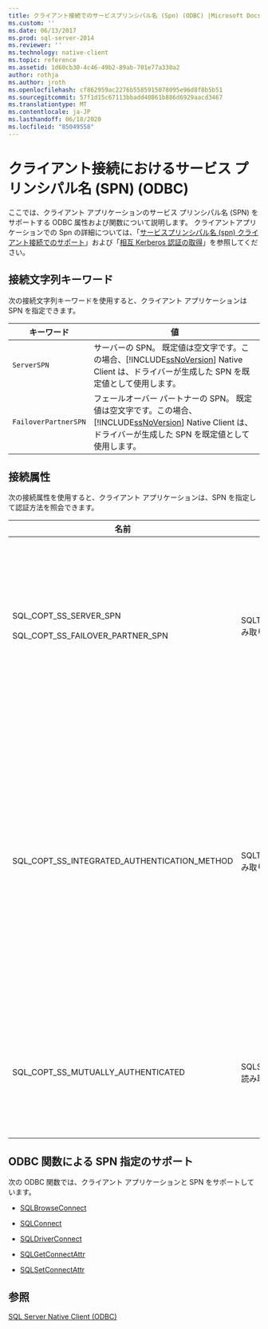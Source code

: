 ```yaml
---
title: クライアント接続でのサービスプリンシパル名 (Spn) (ODBC) |Microsoft Docs
ms.custom: ''
ms.date: 06/13/2017
ms.prod: sql-server-2014
ms.reviewer: ''
ms.technology: native-client
ms.topic: reference
ms.assetid: 1d60cb30-4c46-49b2-89ab-701e77a330a2
author: rothja
ms.author: jroth
ms.openlocfilehash: cf862959ac2276b5585915078095e96d8f8b5b51
ms.sourcegitcommit: 57f1d15c67113bbadd40861b886d6929aacd3467
ms.translationtype: MT
ms.contentlocale: ja-JP
ms.lasthandoff: 06/18/2020
ms.locfileid: "85049558"
---
```

# <a name="service-principal-names-spns-in-client-connections-odbc"></a>クライアント接続におけるサービス プリンシパル名 (SPN) (ODBC)
  ここでは、クライアント アプリケーションのサービス プリンシパル名 (SPN) をサポートする ODBC 属性および関数について説明します。 クライアントアプリケーションでの Spn の詳細については、「[サービスプリンシパル名 &#40;spn&#41; クライアント接続でのサポート](../features/service-principal-name-spn-support-in-client-connections.md)」および「[相互 Kerberos 認証の取得](../../native-client-odbc-how-to/get-mutual-kerberos-authentication.md)」を参照してください。  
  
## <a name="connection-string-keywords"></a>接続文字列キーワード  
 次の接続文字列キーワードを使用すると、クライアント アプリケーションは SPN を指定できます。  
  
|キーワード|値|  
|-------------|-----------|  
|`ServerSPN`|サーバーの SPN。 既定値は空文字です。この場合、[!INCLUDE[ssNoVersion](../../../includes/ssnoversion-md.md)] Native Client は、ドライバーが生成した SPN を既定値として使用します。|  
|`FailoverPartnerSPN`|フェールオーバー パートナーの SPN。 既定値は空文字です。この場合、[!INCLUDE[ssNoVersion](../../../includes/ssnoversion-md.md)] Native Client は、ドライバーが生成した SPN を既定値として使用します。|  
  
## <a name="connection-attributes"></a>接続属性  
 次の接続属性を使用すると、クライアント アプリケーションは、SPN を指定して認証方法を照会できます。  
  
|名前|種類|使用方法|  
|----------|----------|-----------|  
|SQL_COPT_SS_SERVER_SPN<br /><br /> SQL_COPT_SS_FAILOVER_PARTNER_SPN|SQLTCHAR、読み取り/書き込み|サーバーの SPN を指定します。 既定値は空文字です。この場合、[!INCLUDE[ssNoVersion](../../../includes/ssnoversion-md.md)] Native Client は、ドライバーが生成した SPN を既定値として使用します。<br /><br /> この属性を照会できるのは、属性がプログラムによって設定された後、または接続が開かれた後だけです。 接続が開いていない場合にこの属性を照会し、属性がプログラムによって設定されていない場合、SQL_ERROR が返され、"接続は開いていません" というメッセージで SQLState 08003 の診断レコードが記録されます。<br /><br /> 接続が開いている場合にこの属性を設定すると、SQL_ERROR が返され、"この操作は、ここでは実行できません" というメッセージで SQLState HY011 の診断レコードが記録されます。|  
|SQL_COPT_SS_INTEGRATED_AUTHENTICATION_METHOD|SQLTCHAR、読み取り専用|接続に使用された認証方法を返します。 アプリケーションに返される値は、Windows が [!INCLUDE[ssNoVersion](../../../includes/ssnoversion-md.md)] Native Client に返す値です。 次のいずれかの値になります。<br /><br /> -"NTLM" は、NTLM 認証を使用して接続を開いたときに返されます。<br />-"Kerberos" は、Kerberos 認証を使用して接続が開かれたときに返されます。<br /><br /> この属性は、Windows 認証を使用する、開いている接続でのみ読み取りが可能です。 接続が開かれる前にこの属性を読み取ると、SQL_ERROR が返され、"接続は開いていません" というメッセージで SQLState 08003 がエラーとして記録されます。<br /><br /> この属性が Windows 認証を使用していない接続で照会されると、SQL_ERROR が返され、"属性またはオプション識別子が無効です (SQL_COPT_SS_INTEGRATED_AUTHENTICATION_METHOD は信頼関係接続でのみ使用できます)" というメッセージで SQLState HY092 がエラーとして記録されます。<br /><br /> 認証方法を特定できない場合は、SQL_ERROR が返され、"一般的なエラー" というメッセージで SQLState HY000 がエラーとして記録されます。|  
|SQL_COPT_SS_MUTUALLY_AUTHENTICATED|SQLSMALLINT、読み取り専用|接続されているサーバーが相互に認証された場合は SQL_TRUE を返します。それ以外の場合は SQL_FALSE を返します。<br /><br /> この属性は、開いている接続のみで読み取ることができます。 接続が開かれる前にこの属性を読み取ると、SQL_ERROR が返され、"接続は開いていません" というメッセージで SQLState 08003 がエラーとして記録されます。<br /><br /> Windows 認証を使用していない接続に対してこの属性が照会されると、SQL_FALSE が返されます。|  
  
## <a name="odbc-function-support-for-specifying-spns"></a>ODBC 関数による SPN 指定のサポート  
 次の ODBC 関数では、クライアント アプリケーションと SPN をサポートしています。  
  
-   [SQLBrowseConnect](../../native-client-odbc-api/sqlbrowseconnect.md)  
  
-   [SQLConnect](../../native-client-odbc-api/sqlconnect.md)  
  
-   [SQLDriverConnect](../../native-client-odbc-api/sqldriverconnect.md)  
  
-   [SQLGetConnectAttr](../../native-client-odbc-api/sqlgetconnectattr.md)  
  
-   [SQLSetConnectAttr](../../native-client-odbc-api/sqlsetconnectattr.md)  
  
## <a name="see-also"></a>参照  
 [SQL Server Native Client &#40;ODBC&#41;](sql-server-native-client-odbc.md)  
  
  
